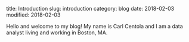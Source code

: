 title: Introduction
slug: introduction
category: blog
date: 2018-02-03
modified: 2018-02-03


Hello and welcome to my blog! My name is Carl Centola and I am a data analyst living and working in Boston, MA.